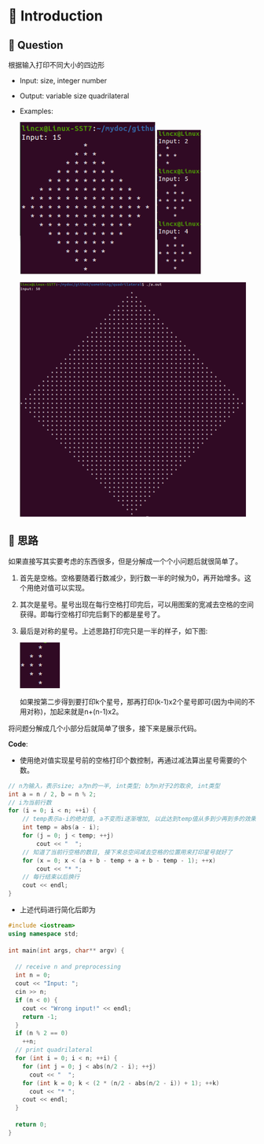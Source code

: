 

# 📕 Introduction

## 🤔 Question

根据输入打印不同大小的四边形

* Input: size, integer number

* Output: variable size quadrilateral

* Examples:

  ![ex01](./example01.png)  	<img src="./example02.png" alt="ex02" style="zoom:85%;" />
  
  <img src="./example03.png" alt="ex03" style="zoom:50%;" />



## 🧐 思路

如果直接写其实要考虑的东西很多，但是分解成一个个小问题后就很简单了。

1. 首先是空格。空格要随着行数减少，到行数一半的时候为0，再开始增多。这个用绝对值可以实现。

2. 其次是星号。星号出现在每行空格打印完后，可以用图案的宽减去空格的空间获得。即每行空格打印完后剩下的都是星号了。

3. 最后是对称的星号。上述思路打印完只是一半的样子，如下图:

   ![img01](./img01.png)

   如果按第二步得到要打印k个星号，那再打印(k-1)x2个星号即可(因为中间的不用对称)，加起来就是n+(n-1)x2。

将问题分解成几个小部分后就简单了很多，接下来是展示代码。

**Code**:

* 使用绝对值实现星号前的空格打印个数控制，再通过减法算出星号需要的个数。

```c++
// n为输入，表示size; a为n的一半, int类型; b为n对于2的取余, int类型
int a = n / 2, b = n % 2;
// i为当前行数
for (i = 0; i < n; ++i) {
    // temp表示a-i的绝对值, a不变而i逐渐增加, 以此达到temp值从多到少再到多的效果。
    int temp = abs(a - i);
    for (j = 0; j < temp; ++j)
        cout << "  ";
    // 知道了当前行空格的数目, 接下来总空间减去空格的位置用来打印星号就好了
    for (x = 0; x < (a + b - temp + a + b - temp - 1); ++x)
        cout << "* ";
    // 每行结束以后换行
    cout << endl;
}
```

* 上述代码进行简化后即为

```c++
#include <iostream>
using namespace std;

int main(int args, char** argv) {

  // receive n and preprocessing
  int n = 0;
  cout << "Input: ";
  cin >> n;
  if (n < 0) {
    cout << "Wrong input!" << endl;
    return -1;
  }
  if (n % 2 == 0)
    ++n;
  // print quadrilateral
  for (int i = 0; i < n; ++i) {
    for (int j = 0; j < abs(n/2 - i); ++j)
      cout << "  ";
    for (int k = 0; k < (2 * (n/2 - abs(n/2 - i)) + 1); ++k)
      cout << "* ";
    cout << endl;
  }

  return 0;
}
```

